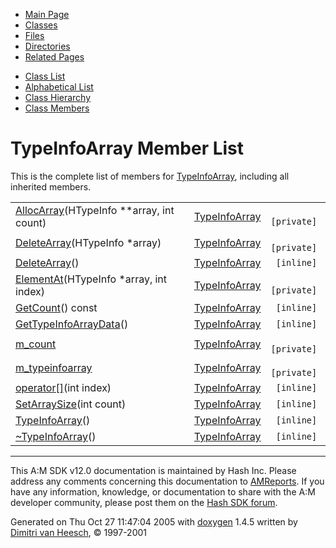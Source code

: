 <div class="tabs">

- [Main Page](index.md)
- <span id="current">[Classes](annotated.md)</span>
- [Files](files.md)
- [Directories](dirs.md)
- [Related Pages](pages.md)

</div>

<div class="tabs">

- [Class List](annotated.md)
- [Alphabetical List](classes.md)
- [Class Hierarchy](hierarchy.md)
- [Class Members](functions.md)

</div>

# TypeInfoArray Member List

This is the complete list of members for <a href="classTypeInfoArray.md" class="el">TypeInfoArray</a>, including all inherited members.

|  |  |  |
|----|----|----|
| <a href="classTypeInfoArray.md#4113b099cf16bf45bcec295da6d060e6" class="el">AllocArray</a>(HTypeInfo \*\*array, int count) | <a href="classTypeInfoArray.md" class="el">TypeInfoArray</a> | ` [private]` |
| <a href="classTypeInfoArray.md#33f09f1b320643fde48e2714a201d7f1" class="el">DeleteArray</a>(HTypeInfo \*array) | <a href="classTypeInfoArray.md" class="el">TypeInfoArray</a> | ` [private]` |
| <a href="classTypeInfoArray.md#549d5af52e1cbb850bc5c8a6a7ca2b23" class="el">DeleteArray</a>() | <a href="classTypeInfoArray.md" class="el">TypeInfoArray</a> | ` [inline]` |
| <a href="classTypeInfoArray.md#9ab6fb60dd59b31cc7d2be8446343fa2" class="el">ElementAt</a>(HTypeInfo \*array, int index) | <a href="classTypeInfoArray.md" class="el">TypeInfoArray</a> | ` [private]` |
| <a href="classTypeInfoArray.md#8d99671fb9af5f4eb292b2c60d3d7618" class="el">GetCount</a>() const | <a href="classTypeInfoArray.md" class="el">TypeInfoArray</a> | ` [inline]` |
| <a href="classTypeInfoArray.md#862eedba6863c45675862fa7b08bd228" class="el">GetTypeInfoArrayData</a>() | <a href="classTypeInfoArray.md" class="el">TypeInfoArray</a> | ` [inline]` |
| <a href="classTypeInfoArray.md#3eb8303a090aa0a072e815d64a0f1cbc" class="el">m_count</a> | <a href="classTypeInfoArray.md" class="el">TypeInfoArray</a> | ` [private]` |
| <a href="classTypeInfoArray.md#bc82f1f8924433ecc381fdb77fb1b2a4" class="el">m_typeinfoarray</a> | <a href="classTypeInfoArray.md" class="el">TypeInfoArray</a> | ` [private]` |
| <a href="classTypeInfoArray.md#710e01c9f42500b31117688d8eaebfac" class="el">operator[]</a>(int index) | <a href="classTypeInfoArray.md" class="el">TypeInfoArray</a> | ` [inline]` |
| <a href="classTypeInfoArray.md#2d0da56af9511708a056c1eeff45ab79" class="el">SetArraySize</a>(int count) | <a href="classTypeInfoArray.md" class="el">TypeInfoArray</a> | ` [inline]` |
| <a href="classTypeInfoArray.md#7a74c129e234166445351403652c0127" class="el">TypeInfoArray</a>() | <a href="classTypeInfoArray.md" class="el">TypeInfoArray</a> | ` [inline]` |
| <a href="classTypeInfoArray.md#ff52c81ba6093a82d4a1d52ad9f36573" class="el">~TypeInfoArray</a>() | <a href="classTypeInfoArray.md" class="el">TypeInfoArray</a> | ` [inline]` |

------------------------------------------------------------------------

<span class="small">This A:M SDK v12.0 documentation is maintained by Hash Inc. Please address any comments concerning this documentation to [AMReports](http://www.hash.com/reports). If you have any information, knowledge, or documentation to share with the A:M developer community, please post them on the [Hash SDK forum](http://www.hash.com/forums/index.php?showforum=11).</span>

Generated on Thu Oct 27 11:47:04 2005 with [<span class="image placeholder" original-image-src="doxygen.png" original-image-title="" height="45" width="100" align="middle" border="0">doxygen</span>](http://www.doxygen.org/index.html) 1.4.5 written by [Dimitri van Heesch](mailto:dimitri@stack.nl), © 1997-2001
